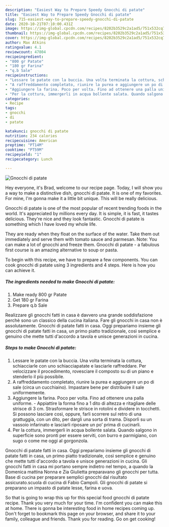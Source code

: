 ```yaml
---
description: "Easiest Way to Prepare Speedy Gnocchi di patate"
title: "Easiest Way to Prepare Speedy Gnocchi di patate"
slug: 715-easiest-way-to-prepare-speedy-gnocchi-di-patate
date: 2020-10-21T07:10:00.431Z
image: https://img-global.cpcdn.com/recipes/8202b3529c2a1ad5/751x532cq70/gnocchi-di-patate-recipe-main-photo.jpg
thumbnail: https://img-global.cpcdn.com/recipes/8202b3529c2a1ad5/751x532cq70/gnocchi-di-patate-recipe-main-photo.jpg
cover: https://img-global.cpcdn.com/recipes/8202b3529c2a1ad5/751x532cq70/gnocchi-di-patate-recipe-main-photo.jpg
author: Max Atkins
ratingvalue: 4.1
reviewcount: 47804
recipeingredient:
- "800 gr Patate"
- "180 gr Farina"
- "q.b Sale"
recipeinstructions:
- "Lessare le patate con la buccia. Una volta terminata la cottura, schiacciarle con uno schiacciapatate e lasciarle raffreddare. Per velocizzare il procedimento, rovesciare il composto su di un piano e stenderlo il più possibile."
- "A raffreddamento completato, riunire la purea e aggiungere un po di sale (circa un cucchiaino). Impastare bene per distribuire il sale uniformemente."
- "Aggiungere la farina. Poco per volta. Fino ad ottenere una palla uniforme. Appiattire la forma fino a 1 dito di altezza e ritagliare delle strisce di 3 cm. Strasformare le strisce in rotolini e dividere in tocchetti. Si possono lasciare così, oppure, farli scorrere sul retro di una grattuggia, con un dito, per dargli una sorta di trama. Disporli su un vassoio infarinato e lasciarli riposare un po’ prima di cucinarli."
- "Per la cottura, immergerli in acqua bollente salata. Quando salgono in superficie sono pronti per essere serviti, con burro e parmigiano, con sugo o come me oggi al gorgonzola."
categories:
- Recipe
tags:
- gnocchi
- di
- patate

katakunci: gnocchi di patate 
nutrition: 234 calories
recipecuisine: American
preptime: "PT14M"
cooktime: "PT59M"
recipeyield: "1"
recipecategory: Lunch

---
```



![Gnocchi di patate](https://img-global.cpcdn.com/recipes/8202b3529c2a1ad5/751x532cq70/gnocchi-di-patate-recipe-main-photo.jpg)

Hey everyone, it's Brad, welcome to our recipe page. Today, I will show you a way to make a distinctive dish, gnocchi di patate. It is one of my favorites. For mine, I'm gonna make it a little bit unique. This will be really delicious.

Gnocchi di patate is one of the most popular of recent trending foods in the world. It's appreciated by millions every day. It is simple, it is fast, it tastes delicious. They're nice and they look fantastic. Gnocchi di patate is something which I have loved my whole life.

They are ready when they float on the surface of the water. Take them out immediately and serve them with tomato sauce and parmesan. Note: You can make a lot of gnocchi and freeze them. Gnocchi di patate - a fabulous first course is an amazing alternative to soup or pasta.


To begin with this recipe, we have to prepare a few components. You can cook gnocchi di patate using 3 ingredients and 4 steps. Here is how you can achieve it.

<!--inarticleads1-->

##### The ingredients needed to make Gnocchi di patate:

1. Make ready 800 gr Patate
1. Get 180 gr Farina
1. Prepare q.b Sale


Realizzare gli gnocchi fatti in casa è davvero una grande soddisfazione perchè sono un classico della cucina italiana. Fare gli gnocchi in casa non è assolutamente. Gnocchi di patate fatti in casa. Oggi prepariamo insieme gli gnocchi di patate fatti in casa, un primo piatto tradizionale, così semplice e genuino che mette tutti d&#39;accordo a tavola e unisce generazioni in cucina. 

<!--inarticleads2-->

##### Steps to make Gnocchi di patate:

1. Lessare le patate con la buccia. Una volta terminata la cottura, schiacciarle con uno schiacciapatate e lasciarle raffreddare. Per velocizzare il procedimento, rovesciare il composto su di un piano e stenderlo il più possibile.
1. A raffreddamento completato, riunire la purea e aggiungere un po di sale (circa un cucchiaino). Impastare bene per distribuire il sale uniformemente.
1. Aggiungere la farina. Poco per volta. Fino ad ottenere una palla uniforme. - Appiattire la forma fino a 1 dito di altezza e ritagliare delle strisce di 3 cm. Strasformare le strisce in rotolini e dividere in tocchetti. Si possono lasciare così, oppure, farli scorrere sul retro di una grattuggia, con un dito, per dargli una sorta di trama. Disporli su un vassoio infarinato e lasciarli riposare un po’ prima di cucinarli.
1. Per la cottura, immergerli in acqua bollente salata. Quando salgono in superficie sono pronti per essere serviti, con burro e parmigiano, con sugo o come me oggi al gorgonzola.


Gnocchi di patate fatti in casa. Oggi prepariamo insieme gli gnocchi di patate fatti in casa, un primo piatto tradizionale, così semplice e genuino che mette tutti d&#39;accordo a tavola e unisce generazioni in cucina. Gli gnocchi fatti in casa mi portano sempre indietro nel tempo, a quando la Domenica mattina Nonna e Zia Giulietta preparavano gli gnocchi per tutta. Base di cucina per preparare semplici gnocchi dal risultato assicurato.scuola di cucina di Fabio Campoli. Gli gnocchi di patate si preparano un impasto di patate lesse, farina e uova. 

So that is going to wrap this up for this special food gnocchi di patate recipe. Thank you very much for your time. I'm confident you can make this at home. There is gonna be interesting food in home recipes coming up. Don't forget to bookmark this page on your browser, and share it to your family, colleague and friends. Thank you for reading. Go on get cooking!

